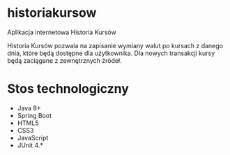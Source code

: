 # historiakursow
Aplikacja internetowa Historia Kursów

Historia Kursów pozwala na zapisanie wymiany walut po kursach z danego dnia, które będą dostępne dla użytkownika. Dla nowych transakcji kursy będą zaciągane z zewnętrznych źródeł.

# Stos technologiczny
* Java 8+
* Spring Boot
* HTML5
* CSS3
* JavaScript
* JUnit 4.*
